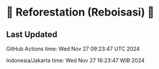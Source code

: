 
# 🌳 Reforestation (Reboisasi) 🌲

## Last Updated

GitHub Actions time: Wed Nov 27 09:23:47 UTC 2024

Indonesia/Jakarta time: Wed Nov 27 16:23:47 WIB 2024
